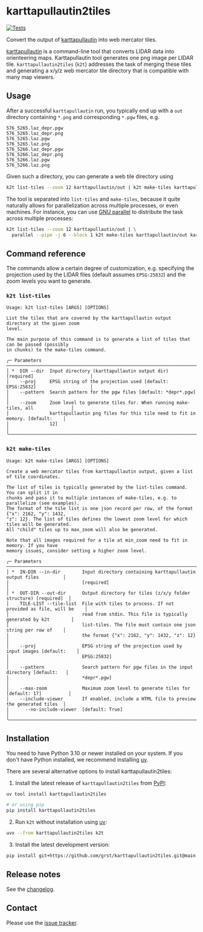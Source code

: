 # karttapullautin2tiles

[![Tests][badge-tests]][tests]

[badge-tests]: https://img.shields.io/github/actions/workflow/status/grst/karttapullautin2tiles/test.yaml?branch=main
[badge-docs]: https://img.shields.io/readthedocs/karttapullautin2tiles

Convert the output of [karttapullautin](https://github.com/karttapullautin/karttapullautin) into web mercator tiles.

[karttapullautin](https://github.com/karttapullautin/karttapullautin) is a command-line tool that converts LIDAR
data into orienteering maps. Karttapullautin tool generates one png image per LIDAR tile. `karttapullautin2tiles` (`k2t`)
addresses the task of merging these tiles and generating a x/y/z web mercator tile directory that is compatible
with many map viewers.

## Usage

After a successful `karttapullautin` run, you typically end up with a `out` directory containing `*.png` and
corresponding `*.pgw` files, e.g.

```
576_5265.laz_depr.pgw
576_5265.laz_depr.png
576_5265.laz.pgw
576_5265.laz.png
576_5266.laz_depr.pgw
576_5266.laz_depr.png
576_5266.laz.pgw
576_5266.laz.png
```

Given such a directory, you can generate a web tile directory using

```bash
k2t list-tiles --zoom 12 karttapullautin/out | k2t make-tiles karttapullautin/out karttapullautin/tiles
```

The tool is separated into `list-tiles` and `make-tiles`, because it quite naturally allows for parallelization
across multiple processes, or even machines. For instance, you can use [GNU parallel](https://www.gnu.org/software/parallel/) to distribute the task
across multiple processes:

```bash
k2t list-tiles --zoom 12 karttapullautin/out | \
  parallel --pipe -j 6 --block 1 k2t make-tiles karttapullautin/out karttapullautin/tiles
```

## Command reference

The commands allow a certain degree of customization, e.g. specifying the projection used by the LIDAR files (default assumes `EPSG:25832`)
and the zoom levels you want to generate.

### `k2t list-tiles`

```console
Usage: k2t list-tiles [ARGS] [OPTIONS]

List the tiles that are covered by the karttapullautin output directory at the given zoom
level.

The main purpose of this command is to generate a list of tiles that can be passed (possibly
in chunks) to the make-tiles command.

╭─ Parameters ──────────────────────────────────────────────────────────────────────────────╮
│ *  DIR --dir  Input directory (karttapullautin output dir) [required]                     │
│    --proj     EPSG string of the projection used [default: EPSG:25832]                    │
│    --pattern  Search pattern for the pgw files [default: *depr*.pgw]                      │
│    --zoom     Zoom level to generate tiles for. When running make-tiles, all              │
│               karttapullautin png files for this tile need to fit in memory. [default:    │
│               12]                                                                         │
╰───────────────────────────────────────────────────────────────────────────────────────────╯
```

### `k2t make-tiles`

```console
Usage: k2t make-tiles [ARGS] [OPTIONS]

Create a web mercator tiles from karttapullautin output, given a list of tile coordinates.

The list of tiles is typically generated by the list-tiles command. You can split it in
chunks and pass it to multiple instances of make-tiles, e.g. to parallelize (see examples).
The format of the tile list is one json record per row, of the format {"x": 2162, "y": 1432,
"z": 12}. The list of tiles defines the lowest zoom level for which tiles will be generated.
All "child" tiles up to max_zoom will also be generated.

Note that all images required for a tile at min_zoom need to fit in memory. If you have
memory issues, consider setting a higher zoom level.

╭─ Parameters ──────────────────────────────────────────────────────────────────────────────╮
│ *  IN-DIR --in-dir        Input directory containing karttapullautin output files         │
│                           [required]                                                      │
│ *  OUT-DIR --out-dir      Output directory for tiles (z/x/y folder structure) [required]  │
│    TILE-LIST --tile-list  File with tiles to process. If not provided as file, will be    │
│                           read from stdin. This file is typically generated by k2t        │
│                           list-tiles. The file must contain one json string per row of    │
│                           the format {"x": 2162, "y": 1432, "z": 12}                      │
│    --proj                 EPSG string of the projection used by input images [default:    │
│                           EPSG:25832]                                                     │
│    --pattern              Search pattern for pgw files in the input directory [default:   │
│                           *depr*.pgw]                                                     │
│    --max-zoom             Maximum zoom level to generate tiles for [default: 17]          │
│    --include-viewer       If enabled, include a HTML file to preview the generated tiles  │
│      --no-include-viewer  [default: True]                                                 │
╰───────────────────────────────────────────────────────────────────────────────────────────╯
```


## Installation

You need to have Python 3.10 or newer installed on your system.
If you don't have Python installed, we recommend installing [uv][].

There are several alternative options to install karttapullautin2tiles:

1) Install the latest release of `karttapullautin2tiles` from [PyPI][]:

```bash
uv tool install karttapullautin2tiles

# or using pip
pip install karttapullautin2tiles
```

2) Run `k2t` without installation using [uv][]:

```bash
uvx --from karttapullautin2tiles k2t
```

3. Install the latest development version:

```bash
pip install git+https://github.com/grst/karttapullautin2tiles.git@main
```

## Release notes

See the [changelog][].

## Contact

Please use the [issue tracker][].


[uv]: https://github.com/astral-sh/uv
[issue tracker]: https://github.com/grst/karttapullautin2tiles/issues
[tests]: https://github.com/grst/karttapullautin2tiles/actions/workflows/test.yaml
[documentation]: https://karttapullautin2tiles.readthedocs.io
[changelog]: https://karttapullautin2tiles.readthedocs.io/en/latest/changelog.html
[api documentation]: https://karttapullautin2tiles.readthedocs.io/en/latest/api.html
[pypi]: https://pypi.org/project/karttapullautin2tiles
